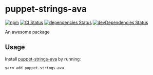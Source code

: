 # puppet-strings-ava
[![npm](https://img.shields.io/npm/v/puppet-strings-ava.svg)](https://www.npmjs.com/package/puppet-strings-ava)
[![CI Status](https://github.com/vinsonchuong/puppet-strings-ava/workflows/CI/badge.svg)](https://github.com/vinsonchuong/puppet-strings-ava/actions?query=workflow%3ACI)
[![dependencies Status](https://david-dm.org/vinsonchuong/puppet-strings-ava/status.svg)](https://david-dm.org/vinsonchuong/puppet-strings-ava)
[![devDependencies Status](https://david-dm.org/vinsonchuong/puppet-strings-ava/dev-status.svg)](https://david-dm.org/vinsonchuong/puppet-strings-ava?type=dev)

An awesome package

## Usage
Install [puppet-strings-ava](https://www.npmjs.com/package/puppet-strings-ava)
by running:

```sh
yarn add puppet-strings-ava
```
